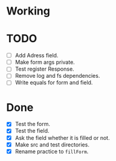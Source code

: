 # Working

# TODO
  - [ ] Add Adress field.
  - [ ] Make form args private.
  - [ ] Test register Response.
  - [ ] Remove log and fs dependencies.
  - [ ] Write equals for form and field.

# Done
  - [x] Test the form.
  - [x] Test the field.
  - [x] Ask the field whether it is filled or not.
  - [x] Make src and test directories.
  - [x] Rename practice to `fillForm`.
